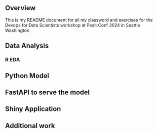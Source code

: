 ## Overview

This is my README document for all my classword and exercises for the Devops for Data Scientists workshop at Posit Conf 2024 in Seattle Washington. 

## Data Analysis

### R EDA

## Python Model

## FastAPI to serve the model

## Shiny Application

## Additional work

